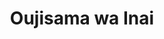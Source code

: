 --- 
title: "Oujisama wa Inai"
publishdate: "2019-7-13T16:48:46+02:00"
src: "https://365manga.net/manga/oujisama-wa-inai"
image: "https://data.365manga.net/images/thumbnails/15734-oujisama-wa-inai.jpg"
description: "1. Oujisama ni Narenai 2. Magic Chip wa Uso (w)o Tsuku 3. Machi Kado Tissue 4. Home Sick Baby (From Echochi Scans) Three years ago, Yuusuke revealed to his family his preference of men. But after seeing their reaction, he ran away from home and has lost contact ever since. Now he has become a freeter, not knowing what to do with his life. Whilst shopping, he meets a man…"
---